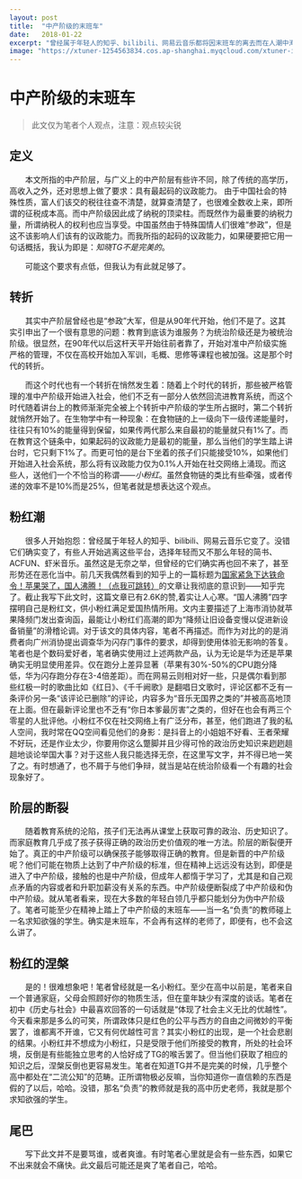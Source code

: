```yaml
---
layout: post
title:  "中产阶级的末班车"
date:   2018-01-22
excerpt: "曾经属于年轻人的知乎、bilibili、网易云音乐都将因末班车的离去而在人潮中淹没"
image: "https://xtuner-1254563834.cos.ap-shanghai.myqcloud.com/xtuner-img/%E6%9C%AB%E7%8F%AD%E8%BD%A6.jpeg"
---
```


# 中产阶级的末班车

>此文仅为笔者个人观点，注意：观点较尖锐

## 定义

&emsp;&emsp;本文所指的中产阶层，与广义上的中产阶层有些许不同，除了传统的高学历，高收入之外，还对思想上做了要求：具有最起码的议政能力。
由于中国社会的特殊性质，富人们该交的税往往查不清楚，就算查清楚了，也很难全数收上来，即所谓的征税成本高。而中产阶级因此成了纳税的顶梁柱。而既然作为最重要的纳税力量，所谓纳税人的权利也应当享受。中国虽然由于特殊国情人们很难“参政”，但是这不该影响人们该有的议政能力。而我所指的起码的议政能力，如果硬要把它用一句话概括，我认为即是：*知晓TG不是完美的*。

&emsp;&emsp;可能这个要求有点低，但我认为有此就足够了。

## 转折

&emsp;&emsp;其实中产阶层曾经也是“参政”大军，但是从90年代开始，他们不是了。这其实引申出了一个很有意思的问题：教育到底该为谁服务？为统治阶级还是为被统治阶级。很显然，在90年代以后这杆天平开始往前者靠了，开始对准中产阶级实施严格的管理，不仅在高校开始加入军训，毛概、思修等课程也被加强。这是那个时代的转折。

&emsp;&emsp;而这个时代也有一个转折在悄然发生着：随着上个时代的转折，那些被严格管理的准中产阶级开始进入社会，他们不乏有一部分人依然回流进教育系统，而这个时代随着讲台上的教师渐渐完全被上个转折中产阶级的学生所占据时，第二个转折就悄然开始了。在生物学中有一种现象：在食物链的上一级向下一级传递能量时，往往只有10%的能量得到保留，如果传两代那么来自最初的能量就只有1%了。而在教育这个链条中，如果起码的议政能力是最初的能量，那么当他们的学生踏上讲台时，它只剩下1%了。而更可怕的是台下坐着的孩子们只能接受10%，如果他们开始进入社会系统，那么将有议政能力仅为0.1%人开始在社交网络上涌现。而这些人，送他们一个不恰当的称谓——*小粉红*。虽然食物链的类比有些牵强，或者传递的效率不是10%而是25%，但笔者就是想表达这个观点。

## 粉红潮

&emsp;&emsp;很多人开始抱怨：曾经属于年轻人的知乎、bilibili、网易云音乐它变了。没错它们确实变了，有些人开始逃离这些平台，选择年轻而又不那么年轻的简书、ACFUN、虾米音乐。虽然这是无奈之举，但曾经的它们确实再也回不来了，甚至形势还在恶化当中。前几天我偶然看到的知乎上的一篇标题为[国家紧急下达铁命令！苹果哭了，国人沸腾！（点我可跳转）](https://zhuanlan.zhihu.com/p/33136269)的文章让我彻底的意识到——知乎完了。截止我写下此文时，这篇文章已有2.6K的赞,着实让人心寒。“国人沸腾”四字摆明自己是粉红文，供小粉红满足爱国热情所用。文内主要描述了上海市消协就苹果降频门发出查询函，最能让小粉红们高潮的即为“降频让旧设备变慢以促进新设备销量”的滑稽论调。对于该文的具体内容，笔者不再描述。而作为对比的的是消费者向广州消协提出调查华为闪存门事件的要求，却得到使用体验无影响的答复。笔者也是个数码爱好者，笔者确实使用过上述两款产品，认为无论是华为还是苹果确实无明显使用差异。仅在跑分上差异显著（苹果有30%-50%的CPU跑分降低，华为闪存跑分存在3-4倍差距）。而在网易云则相对好一些，只是偶尔看到那些红极一时的歌曲比如《红日》、《千千阙歌》是翻唱日文歌时，评论区都不乏有一条评价另一条“该评论已删除”的评论，内容多为“音乐无国界之类的”并被高高地顶在上面。但在最新评论里也不乏有“你日本爹最厉害”之类的，但好在也会有两三个零星的人批评他。小粉红不仅在社交网络上有广泛分布，甚至，他们跑进了我的私人空间，我时常在QQ空间看见他们的身影：是抖音上的小姐姐不好看、王者荣耀不好玩，还是作业太少，你要用你这么蹩脚并且少得可怜的政治历史知识来趔趔趄趄地谈论举国大事？对于这些人我只能选择无奈，在这里写文字，并不得已地一笑了之。有时想通了，也不屑于与他们争辩，就当是站在统治阶级看一个有趣的社会现象好了。

## 阶层的断裂

&emsp;&emsp;随着教育系统的沦陷，孩子们无法再从课堂上获取可靠的政治、历史知识了。而家庭教育几乎成了孩子获得正确的政治历史价值观的唯一方法。阶层的断裂便开始了。真正的中产阶级可以确保孩子能够取得正确的教育。但是新晋的中产阶级呢？他们可能在物质上达到了中产阶级的标准，但在精神上远远没有达到，即便是进入了中产阶级，接触的也是中产阶级，但成年人都惰于学习了，尤其是和自己观点矛盾的内容或者和升职加薪没有关系的东西。中产阶级便断裂成了中产阶级和伪中产阶级。就从笔者看来，现在大多数的年轻白领几乎都只能划分为伪中产阶级了。笔者可能至少在精神上踏上了中产阶级的末班车——当一名“负责”的教师碰上一名求知欲强的学生。确实是末班车，不会再有这样的老师了，即便有，也不会这么讲了。

## 粉红的涅槃

&emsp;&emsp;是的！很难想象吧！笔者曾经就是一名小粉红。至少在高中以前是，笔者来自一个普通家庭，父母会照顾好你的物质生活，但在童年缺少有深度的谈话。笔者在初中《历史与社会》中最喜欢回答的一句话就是“体现了社会主义无比的优越性”。今天看来那是多么的可笑，所谓政体只是红色的公平与西方的自由之间微妙的平衡罢了，谁都离不开谁，它又有何优越性可言？其实小粉红的出现，是一个社会悲剧的结果。小粉红并不想成为小粉红，只是受限于他们所接受的教育，所处的社会环境，反倒是有些能独立思考的人恰好成了TG的喉舌罢了。但当他们获取了相应的知识之后，涅槃反倒也更容易发生。笔者在知道TG并不是完美的时候，几乎整个高中都处在“二流公知”的范畴。正所谓物极必反嘛，当你知道你一直信赖的东西是假的了以后，哈哈。没错，那名“负责”的教师就是我的高中历史老师，我就是那个求知欲强的学生。

## 尾巴

&emsp;&emsp;写下此文并不是要骂谁，或者爽谁。有时笔者心里就是会有一些东西，如果它不出来就会不痛快。此文最后可能还是爽了笔者自己，哈哈。
